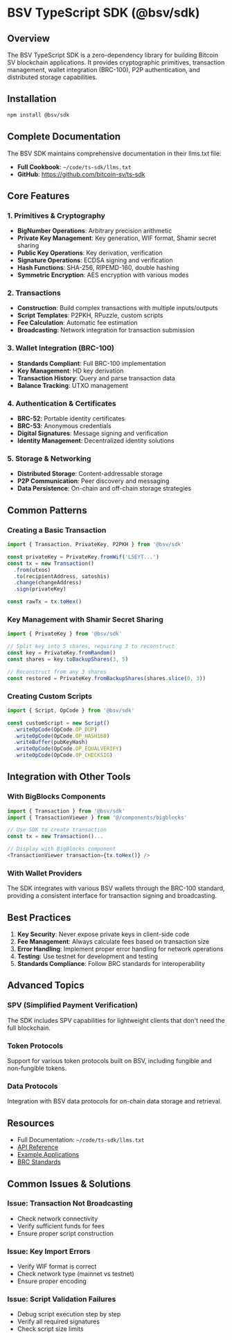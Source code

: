 # BSV TypeScript SDK (@bsv/sdk)

## Overview
The BSV TypeScript SDK is a zero-dependency library for building Bitcoin SV blockchain applications. It provides cryptographic primitives, transaction management, wallet integration (BRC-100), P2P authentication, and distributed storage capabilities.

## Installation
```bash
npm install @bsv/sdk
```

## Complete Documentation
The BSV SDK maintains comprehensive documentation in their llms.txt file:
- **Full Cookbook**: `~/code/ts-sdk/llms.txt`
- **GitHub**: https://github.com/bitcoin-sv/ts-sdk

## Core Features

### 1. Primitives & Cryptography
- **BigNumber Operations**: Arbitrary precision arithmetic
- **Private Key Management**: Key generation, WIF format, Shamir secret sharing
- **Public Key Operations**: Key derivation, verification
- **Signature Operations**: ECDSA signing and verification
- **Hash Functions**: SHA-256, RIPEMD-160, double hashing
- **Symmetric Encryption**: AES encryption with various modes

### 2. Transactions
- **Construction**: Build complex transactions with multiple inputs/outputs
- **Script Templates**: P2PKH, RPuzzle, custom scripts
- **Fee Calculation**: Automatic fee estimation
- **Broadcasting**: Network integration for transaction submission

### 3. Wallet Integration (BRC-100)
- **Standards Compliant**: Full BRC-100 implementation
- **Key Management**: HD key derivation
- **Transaction History**: Query and parse transaction data
- **Balance Tracking**: UTXO management

### 4. Authentication & Certificates
- **BRC-52**: Portable identity certificates
- **BRC-53**: Anonymous credentials
- **Digital Signatures**: Message signing and verification
- **Identity Management**: Decentralized identity solutions

### 5. Storage & Networking
- **Distributed Storage**: Content-addressable storage
- **P2P Communication**: Peer discovery and messaging
- **Data Persistence**: On-chain and off-chain storage strategies

## Common Patterns

### Creating a Basic Transaction
```typescript
import { Transaction, PrivateKey, P2PKH } from '@bsv/sdk'

const privateKey = PrivateKey.fromWif('L5EYT...')
const tx = new Transaction()
  .from(utxos)
  .to(recipientAddress, satoshis)
  .change(changeAddress)
  .sign(privateKey)

const rawTx = tx.toHex()
```

### Key Management with Shamir Secret Sharing
```typescript
import { PrivateKey } from '@bsv/sdk'

// Split key into 5 shares, requiring 3 to reconstruct
const key = PrivateKey.fromRandom()
const shares = key.toBackupShares(3, 5)

// Reconstruct from any 3 shares
const restored = PrivateKey.fromBackupShares(shares.slice(0, 3))
```

### Creating Custom Scripts
```typescript
import { Script, OpCode } from '@bsv/sdk'

const customScript = new Script()
  .writeOpCode(OpCode.OP_DUP)
  .writeOpCode(OpCode.OP_HASH160)
  .writeBuffer(pubKeyHash)
  .writeOpCode(OpCode.OP_EQUALVERIFY)
  .writeOpCode(OpCode.OP_CHECKSIG)
```

## Integration with Other Tools

### With BigBlocks Components
```typescript
import { Transaction } from '@bsv/sdk'
import { TransactionViewer } from '@/components/bigblocks'

// Use SDK to create transaction
const tx = new Transaction()...

// Display with BigBlocks component
<TransactionViewer transaction={tx.toHex()} />
```

### With Wallet Providers
The SDK integrates with various BSV wallets through the BRC-100 standard, providing a consistent interface for transaction signing and broadcasting.

## Best Practices

1. **Key Security**: Never expose private keys in client-side code
2. **Fee Management**: Always calculate fees based on transaction size
3. **Error Handling**: Implement proper error handling for network operations
4. **Testing**: Use testnet for development and testing
5. **Standards Compliance**: Follow BRC standards for interoperability

## Advanced Topics

### SPV (Simplified Payment Verification)
The SDK includes SPV capabilities for lightweight clients that don't need the full blockchain.

### Token Protocols
Support for various token protocols built on BSV, including fungible and non-fungible tokens.

### Data Protocols
Integration with BSV data protocols for on-chain data storage and retrieval.

## Resources
- Full Documentation: `~/code/ts-sdk/llms.txt`
- [API Reference](https://docs.bsvblockchain.org/sdk)
- [Example Applications](https://github.com/bitcoin-sv/ts-sdk/tree/master/examples)
- [BRC Standards](https://brc.dev)

## Common Issues & Solutions

### Issue: Transaction Not Broadcasting
- Check network connectivity
- Verify sufficient funds for fees
- Ensure proper script construction

### Issue: Key Import Errors
- Verify WIF format is correct
- Check network type (mainnet vs testnet)
- Ensure proper encoding

### Issue: Script Validation Failures
- Debug script execution step by step
- Verify all required signatures
- Check script size limits
